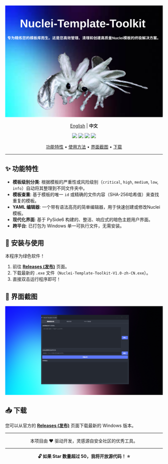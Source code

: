 <p align="center">
  <img src="img/zh.png" alt="Nuclei 模板工具包 - 介绍图">
</p>

<p align="center">
  <a href="README-en.md">English</a> | <strong>中文</strong>
</p>

<p align="center">
<a href="https://github.com/opium-00pium/Nuclei-Template-Toolkit/releases/latest"><img src="https://img.shields.io/github/v/release/opium-00pium/Nuclei-Template-Toolkit?color=blue&label=最新版本&logo=github"></a>
<a href="https://github.com/opium-00pium/Nuclei-Template-Toolkit/issues"><img src="https://img.shields.io/badge/contributions-welcome-brightgreen.svg?style=flat"></a>
<a href="https://www.python.org/"><img src="https://img.shields.io/badge/Python-3.9+-blue.svg?logo=python"></a>
<a href="https://doc.qt.io/qtforpython/"><img src="https://img.shields.io/badge/Qt%20for%20Python-PySide6-green.svg?logo=qt"></a>
</p>

<p align="center">
  <a href="#-功能特性">功能特性</a> •
  <a href="#-安装与使用">使用方法</a> •
  <a href="#-界面截图">界面截图</a> •
  <a href="#-下载">下载</a>
</p>

---

## ✨ 功能特性

-   **模板级别分类**: 根据模板的严重性或风险级别（`critical`, `high`, `medium`, `low`, `info`）自动将其整理到不同文件夹中。
-   **模板查重**: 基于模板的唯一 `id` 或精确的文件内容（SHA-256哈希值）来查找重复的模板。
-   **YAML 编辑器**: 一个带有语法高亮的简单编辑器，用于快速创建或修改Nuclei模板。
-   **现代化界面**: 基于 PySide6 构建的、整洁、响应式的暗色主题用户界面。
-   **跨平台**: 已打包为 Windows 单一可执行文件，无需安装。

## 🚀 安装与使用

本程序为绿色软件！

1.  前往 [**Releases (发布)**](https://github.com/opium-00pium/Nuclei-Template-Toolkit/releases) 页面。
2.  下载最新的 `.exe` 文件（`Nuclei-Template-Toolkit-V1.0-zh-CN.exe`）。
3.  直接双击运行程序即可！

## 📸 界面截图

<!-- 截图路径也是相对路径 -->
![应用截图](img/screenshot-zh.png)

## 📥 下载

您可以从官方的 **[Releases (发布)](https://github.com/opium-00pium/Nuclei-Template-Toolkit/releases)** 页面下载最新的 Windows 版本。

---

<div align="center">

本项目由 ❤️ 驱动开发，灵感源自安全社区的优秀工具。

</div>

---
<div align="center">

**🔓 如果 Star 数量超过 50，我将开放源代码！ ⭐**

</div>